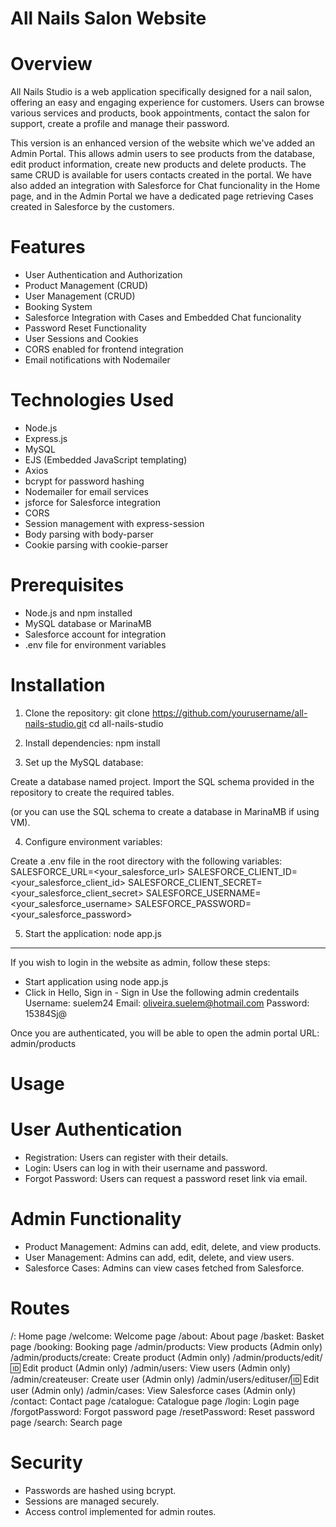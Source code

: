 ﻿# All Nails Salon Website

# Overview 
All Nails Studio is a web application specifically designed for a nail salon, offering an easy and engaging experience for customers. Users can browse various services and products, book appointments, contact the salon for support, create a profile and manage their password.

This version is an enhanced version of the website which we've added an Admin Portal. This allows admin users to see products from the database, edit product information, create new products and delete products. The same CRUD is available for users contacts created in the portal. We have also added an integration with Salesforce for Chat funcionality in the Home page, and in the Admin Portal we have a dedicated page retrieving Cases created in Salesforce by the customers.

# Features
- User Authentication and Authorization
- Product Management (CRUD)
- User Management (CRUD)
- Booking System
- Salesforce Integration with Cases and Embedded Chat funcionality
- Password Reset Functionality
- User Sessions and Cookies
- CORS enabled for frontend integration
- Email notifications with Nodemailer

# Technologies Used
- Node.js
- Express.js
- MySQL
- EJS (Embedded JavaScript templating)
- Axios
- bcrypt for password hashing
- Nodemailer for email services
- jsforce for Salesforce integration
- CORS
- Session management with express-session
- Body parsing with body-parser
- Cookie parsing with cookie-parser

# Prerequisites
- Node.js and npm installed
- MySQL database or MarinaMB
- Salesforce account for integration
- .env file for environment variables

# Installation

1. Clone the repository:
git clone https://github.com/yourusername/all-nails-studio.git
cd all-nails-studio

2. Install dependencies:
npm install

3. Set up the MySQL database:

Create a database named project.
Import the SQL schema provided in the repository to create the required tables.

(or you can use the SQL schema to create a database in MarinaMB if using VM).

4. Configure environment variables:

Create a .env file in the root directory with the following variables:
SALESFORCE_URL=<your_salesforce_url>
SALESFORCE_CLIENT_ID=<your_salesforce_client_id>
SALESFORCE_CLIENT_SECRET=<your_salesforce_client_secret>
SALESFORCE_USERNAME=<your_salesforce_username>
SALESFORCE_PASSWORD=<your_salesforce_password>

5. Start the application:
node app.js

---
If you wish to login in the website as admin, follow these steps:
 - Start application using node app.js
 - Click in Hello, Sign in - Sign in
   Use the following admin credentails
   Username: suelem24
   Email: oliveira.suelem@hotmail.com
   Password: 15384Sj@

Once you are authenticated, you will be able to open the admin portal URL: admin/products
   
# Usage
# User Authentication
- Registration: Users can register with their details.
- Login: Users can log in with their username and password.
- Forgot Password: Users can request a password reset link via email.

# Admin Functionality
- Product Management: Admins can add, edit, delete, and view products.
- User Management: Admins can add, edit, delete, and view users.
- Salesforce Cases: Admins can view cases fetched from Salesforce.

# Routes
/: Home page
/welcome: Welcome page
/about: About page
/basket: Basket page
/booking: Booking page
/admin/products: View products (Admin only)
/admin/products/create: Create product (Admin only)
/admin/products/edit/:id: Edit product (Admin only)
/admin/users: View users (Admin only)
/admin/createuser: Create user (Admin only)
/admin/users/edituser/:id: Edit user (Admin only)
/admin/cases: View Salesforce cases (Admin only)
/contact: Contact page
/catalogue: Catalogue page
/login: Login page
/forgotPassword: Forgot password page
/resetPassword: Reset password page
/search: Search page

# Security
- Passwords are hashed using bcrypt.
- Sessions are managed securely.
- Access control implemented for admin routes.
